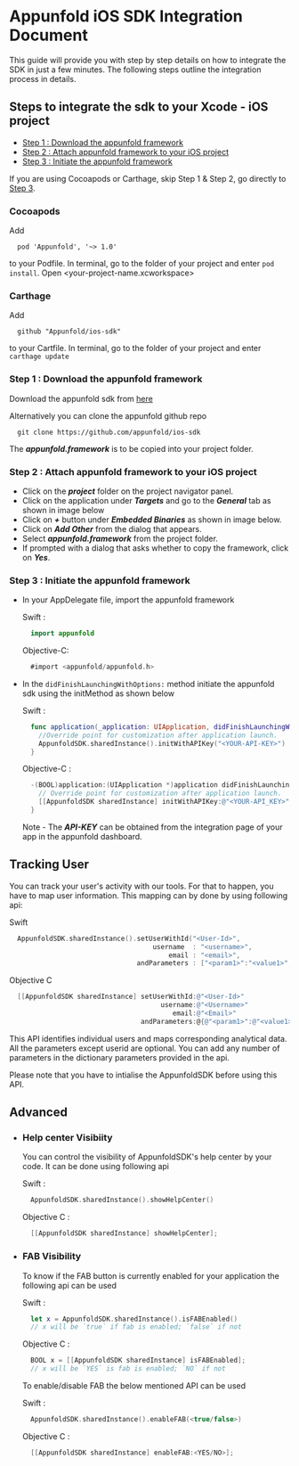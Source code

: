 # Appunfold iOS SDK Integration Document

  This guide will provide you with step by step details on how to integrate the SDK in just a few minutes. The following steps outline the integration process in details.

  ## Steps to integrate the sdk to your Xcode - iOS project
  - [Step 1 : Download the appunfold framework](#step-1--download-the-appunfold-framework)
  - [Step 2 : Attach appunfold framework to your iOS project](#step-2--attach-appunfold-framework-to-your-ios-project)
  - [Step 3 : Initiate the appunfold framework](#step-3--initiate-the-appunfold-framework)

  If you are using Cocoapods or Carthage, skip Step 1 & Step 2, go directly to [Step 3](#Step-3--Initiate-the-appunfold-framework).

  ### Cocoapods
  Add 
  ```
    pod 'Appunfold', '~> 1.0'
  ``` 
  to your Podfile.
  In terminal, go to the folder of your project and enter ``pod install``. Open <your-project-name.xcworkspace>

  ### Carthage
  Add 
  ```
    github "Appunfold/ios-sdk"
  ``` 
  to your Cartfile. In terminal, go to the folder of your project and enter ``carthage update``

### Step 1 : Download the appunfold framework
  Download the appunfold sdk from [here](http://console.appunfold.com)

  Alternatively you can clone the appunfold github repo
  ```
    git clone https://github.com/appunfold/ios-sdk
  ```
The ***appunfold.framework*** is to be copied into your project folder.

### Step 2 : Attach appunfold framework to your iOS project
- Click on the ***project*** folder on the project navigator panel.
- Click on the application under ***Targets*** and go to the ***General*** tab as shown in image below
- Click on ***+*** button under ***Embedded Binaries*** as shown in image below.
- Click on ***Add Other*** from the dialog that appears.
- Select ***appunfold.framework*** from the project folder. 
- If prompted with a dialog that asks whether to copy the framework, click on ***Yes***.

### Step 3 : Initiate the appunfold framework
- In your AppDelegate file, import the appunfold framework

  Swift :
  ```Swift
    import appunfold
  ```
  Objective-C:
  ```Objective-C 
    #import <appunfold/appunfold.h>
  ```

- In the `didFinishLaunchingWithOptions:` method initiate the appunfold sdk using the initMethod as shown below

  Swift :
  ```Swift
    func application(_application: UIApplication, didFinishLaunchingWithOptions launchOptions: [UIApplicationLaunchOptionsKey: Any]?) -> Bool {
      //Override point for customization after application launch.
      AppunfoldSDK.sharedInstance().initWithAPIKey("<YOUR-API-KEY>")
    } 
  ```

  Objective-C : 
  ```Objective-C
    -(BOOL)application:(UIApplication *)application didFinishLaunchingWithOptions:(NSDictionary *)launchOptions {
      // Override point for customization after application launch.
      [[AppunfoldSDK sharedInstance] initWithAPIKey:@"<YOUR-API_KEY>"];
    }
  ```
  Note - The ***API-KEY*** can be obtained from the integration page of your app in the appunfold dashboard.


## Tracking User

  You can track your user's activity with our tools. For that to happen, you have to map user information. This mapping can by done by using following api:

  Swift
  ```Swift
    AppunfoldSDK.sharedInstance().setUserWithId("<User-Id>", 
                                      username  : "<username>", 
                                          email : "<email>", 
                                  andParameters : ["<param1>":"<value1>","<param2>":"<value2>"])
  ```
  Objective C
  ```Objective-C
    [[AppunfoldSDK sharedInstance] setUserWithId:@"<User-Id>"
                                        username:@"<Username>"
                                           email:@"<Email>"
                                   andParameters:@{@"<param1>":@"<value1>",@"<param2>":@"<value2>"}];
  ```
  This API identifies individual users and maps corresponding analytical data. All the parameters except userid are optional. You can add any number of parameters in the dictionary parameters provided in the api.

  Please note that you have to intialise the AppunfoldSDK before using this API.

## Advanced
  - ### Help center Visibiity
    You can control the visibility of AppunfoldSDK's help center by your code. It can be done using following api

    Swift :
    ```Swift
      AppunfoldSDK.sharedInstance().showHelpCenter()
    ```

    Objective C :  
    ```Objective-C
      [[AppunfoldSDK sharedInstance] showHelpCenter];
    ``` 
  - ### FAB Visibility
    To know if the FAB button is currently enabled for your application the following api can be used

    Swift :
    ```Swift
      let x = AppunfoldSDK.sharedInstance().isFABEnabled() 
      // x will be `true` if fab is enabled; `false` if not
    ```

    Objective C :
    ```Objective-C
      BOOL x = [[AppunfoldSDK sharedInstance] isFABEnabled];
      // x will be `YES` is fab is enabled; `NO` if not
    ``` 

    To enable/disable FAB the below mentioned API can be used

    Swift : 
    ```Swift
      AppunfoldSDK.sharedInstance().enableFAB(<true/false>)
    ```

    Objective C :
    ```Objective-C
      [[AppunfoldSDK sharedInstance] enableFAB:<YES/NO>];
    ```
  
